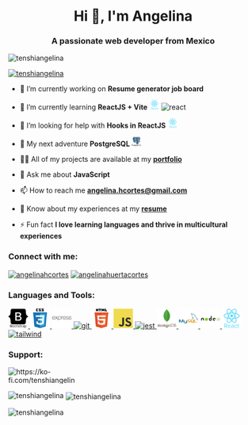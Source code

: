 <h1 align="center">Hi 👋, I'm Angelina</h1>
<h3 align="center">A passionate web developer from Mexico</h3>

<p align="left"> <img src="https://komarev.com/ghpvc/?username=tenshiangelina&label=Profile%20views&color=0e75b6&style=flat" alt="tenshiangelina" /> </p>

<p align="left"> <a href="https://github.com/ryo-ma/github-profile-trophy"><img src="https://github-profile-trophy.vercel.app/?username=tenshiangelina" alt="tenshiangelina" /></a> </p>

- 🔭 I’m currently working on **Resume generator job board**

- 🌱 I’m currently learning **ReactJS + Vite** <img src="https://raw.githubusercontent.com/devicons/devicon/master/icons/react/react-original-wordmark.svg" alt="react" width="20" height="20"/> <img src="https://vitejs.dev/logo.svg" alt="react" width="20" height="20"/>

- 🤝 I’m looking for help with **Hooks in ReactJS** <img src="https://raw.githubusercontent.com/devicons/devicon/master/icons/react/react-original-wordmark.svg" alt="react" width="20" height="20"/>

- 🌸 My next adventure **PostgreSQL** <img src="https://raw.githubusercontent.com/devicons/devicon/master/icons/postgresql/postgresql-original-wordmark.svg" alt="postgresql" width="20" height="20"/>

- 👨‍💻 All of my projects are available at my **[portfolio](https://www.angelinacortes.dev)**

- 💬 Ask me about **JavaScript**

- 📫 How to reach me **angelina.hcortes@gmail.com**

- 📄 Know about my experiences at my **[resume](https://drive.google.com/file/d/1IRg3AVHVsat8linbqB5xO-Zc6E-xo7W-/view?usp=sharing)**

- ⚡ Fun fact **I love learning languages and thrive in multicultural experiences**

<h3 align="left">Connect with me:</h3>
<p align="left">
<a href="https://twitter.com/angelinahcortes" target="blank"><img align="center" src="https://raw.githubusercontent.com/rahuldkjain/github-profile-readme-generator/master/src/images/icons/Social/twitter.svg" alt="angelinahcortes" height="30" width="40" /></a>
<a href="https://linkedin.com/in/angelinahuertacortes" target="blank"><img align="center" src="https://raw.githubusercontent.com/rahuldkjain/github-profile-readme-generator/master/src/images/icons/Social/linked-in-alt.svg" alt="angelinahuertacortes" height="30" width="40" /></a>
</p>

<h3 align="left">Languages and Tools:</h3>
<p align="left"> <a href="https://getbootstrap.com" target="_blank" rel="noreferrer"> <img src="https://raw.githubusercontent.com/devicons/devicon/master/icons/bootstrap/bootstrap-plain-wordmark.svg" alt="bootstrap" width="40" height="40"/> </a> <a href="https://www.w3schools.com/css/" target="_blank" rel="noreferrer"> <img src="https://raw.githubusercontent.com/devicons/devicon/master/icons/css3/css3-original-wordmark.svg" alt="css3" width="40" height="40"/> </a> <a href="https://expressjs.com" target="_blank" rel="noreferrer"> <img src="https://raw.githubusercontent.com/devicons/devicon/master/icons/express/express-original-wordmark.svg" alt="express" width="40" height="40"/> </a> <a href="https://git-scm.com/" target="_blank" rel="noreferrer"> <img src="https://www.vectorlogo.zone/logos/git-scm/git-scm-icon.svg" alt="git" width="40" height="40"/> </a> <a href="https://www.w3.org/html/" target="_blank" rel="noreferrer"> <img src="https://raw.githubusercontent.com/devicons/devicon/master/icons/html5/html5-original-wordmark.svg" alt="html5" width="40" height="40"/> </a> <a href="https://developer.mozilla.org/en-US/docs/Web/JavaScript" target="_blank" rel="noreferrer"> <img src="https://raw.githubusercontent.com/devicons/devicon/master/icons/javascript/javascript-original.svg" alt="javascript" width="40" height="40"/> </a> <a href="https://jestjs.io" target="_blank" rel="noreferrer"> <img src="https://www.vectorlogo.zone/logos/jestjsio/jestjsio-icon.svg" alt="jest" width="40" height="40"/> </a> <a href="https://www.mongodb.com/" target="_blank" rel="noreferrer"> <img src="https://raw.githubusercontent.com/devicons/devicon/master/icons/mongodb/mongodb-original-wordmark.svg" alt="mongodb" width="40" height="40"/> </a> <a href="https://www.mysql.com/" target="_blank" rel="noreferrer"> <img src="https://raw.githubusercontent.com/devicons/devicon/master/icons/mysql/mysql-original-wordmark.svg" alt="mysql" width="40" height="40"/> </a> <a href="https://nodejs.org" target="_blank" rel="noreferrer"> <img src="https://raw.githubusercontent.com/devicons/devicon/master/icons/nodejs/nodejs-original-wordmark.svg" alt="nodejs" width="40" height="40"/> </a> <a href="https://reactjs.org/" target="_blank" rel="noreferrer"> <img src="https://raw.githubusercontent.com/devicons/devicon/master/icons/react/react-original-wordmark.svg" alt="react" width="40" height="40"/> </a> <a href="https://tailwindcss.com/" target="_blank" rel="noreferrer"> <img src="https://www.vectorlogo.zone/logos/tailwindcss/tailwindcss-icon.svg" alt="tailwind" width="40" height="40"/> </a> </p>

<h3 align="left">Support:</h3>
<p><a href="https://ko-fi.com/https://ko-fi.com/tenshiangelina"> <img align="left" src="https://cdn.ko-fi.com/cdn/kofi3.png?v=3" height="33" width="140" alt="https://ko-fi.com/tenshiangelina" /></a></p><br><br>

<p><img align="left" src="https://github-readme-stats.vercel.app/api/top-langs?username=tenshiangelina&show_icons=true&locale=en&layout=compact" alt="tenshiangelina" /></p>

<p>&nbsp;<img align="center" src="https://github-readme-stats.vercel.app/api?username=tenshiangelina&show_icons=true&locale=en" alt="tenshiangelina" /></p>

<p><img align="center" src="https://github-readme-streak-stats.herokuapp.com/?user=tenshiangelina&" alt="tenshiangelina" /></p>

